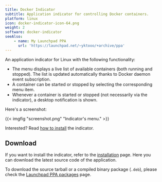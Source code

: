 ```yaml
---
title: Docker Indicator
subtitle: Application indicator for controlling Docker containers.
platform: linux
icon: docker-indicator-icon-64.png
weight: 2
software: docker-indicator
seeAlso:
    - name: My Launchpad PPA
      url: 'https://launchpad.net/~yktooo/+archive/ppa'
---
```


An application indicator for Linux with the following functionality:

* The menu displays a live list of available containers (both running and stopped). The list is updated automatically thanks to Docker daemon event subscription.
* A container can be started or stopped by selecting the corresponding menu item.
* Whenever a container is started or stopped (not necessarily via the indicator), a desktop notification is shown.

Here's a screenshot:

{{< imgfig "screenshot.png" "Indicator's menu." >}}

Interested? Read [how to install](https://github.com/yktoo/indicator-docker/blob/master/INSTALL) the indicator.

## Download

If you want to install the indicator, refer to the [installation](https://github.com/yktoo/indicator-docker/blob/master/INSTALL) page. Here you can download the latest source code of the application.

<!-- TODO List downloads and source code -->

To download the source tarball or a compiled binary package (`.deb`), please check the [Launchpad PPA packages](https://launchpad.net/~yktooo/+archive/ppa/+packages) page.

